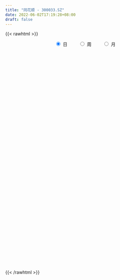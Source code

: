 ```yaml
---
title: "同花顺 - 300033.SZ"
date: 2022-06-02T17:19:28+08:00
draft: false
---
```

{{< rawhtml >}}
    <div style="text-align: center">
        <label style="padding: 1rem;"><input style="margin-right: .5rem" type="radio" name="period" value="D" checked onclick="period_change(this)">日</label>
        <label style="padding: 1rem;"><input style="margin-right: .5rem" type="radio" name="period" value="W" onclick="period_change(this)">周</label>
        <label style="padding: 1rem;"><input style="margin-right: .5rem" type="radio" name="period" value="M" onclick="period_change(this)">月</label>
    </div>
    <div id="chart" style="height: 700px;"></div> 
    <script type="text/javascript">
        const D_v = [62271.48,127406.66,105900.44,64890.43,62596.2,49515.83,55951.7,66957.24,63146.88,77806.39,55932.23,55346.11,48448.44,68964.37,84832.78,46521.9,40719.92,41309.64,49803.59,50568.17,69836.58,57941.77,48995.38,134977.73,71441.56,46890.36,44940.42,76335.3,48606.44,53973.69,58913.86,44952.32,56832.42,45206.27,87840.72,65309.42,56617.2,88456.65,50205.48,45258.45,40158.74,61543.92,79890.78,86385.21,68811.15,73990.79,66835.29,52777.89,48037.31,79266.45,61310.96,49646.77,42803.74,32398.56,69840.71,60012.04,44893.93,38977.9,40056.21,92423.1,124836.85,300376.14,188087.06,171396.28,142884.83,148910.51,77078.52,92652.88,91656.85,90152.52,119522.02,202598.03,140304.99,147114.78,154807.42,172134.68,180999.77,119654.45,130841.52,109455.32,109570.42,89987.61,71180.02,77848.17,51732.04,60807.18,46727.57,98403.72,68308.92,130140.72,74183.84,64677.58,48841.92,66814.96,57945.71,34275.05,46242.61,49422.38,57602.71,42696.96,54624.89,46998.2,65386.28,61235.97,102038.57,65142.42,60568.52,68873.46,48585.93,36814.97,39065.12,43754.99,49376.11,44033.04,42983.55,104759.74,47960.63,50778.28,50634.59,47622.03,65325.4,68072.31,114898.15,65819.18,83560.23,58851.17,58888.9,53317.79,74662.99,125947.12,68771.93,67098.57,153432.18,81575.87,90285.14,120008.88,98941.73,128504.27,71668.62,105619.41,53169.0,78865.34,156207.28,131716.91,66543.91,101858.41,95200.11,68539.79,73716.95,68274.92,54262.61,40217.71,57228.59,89159.62,105594.01,97911.65,53414.44,53787.79,59488.61,39992.89,52571.39,65052.8,65744.62,93288.96,74679.47,50416.42,33570.79,41398.19,48538.4,61172.68,47748.94,85201.05,54265.19,61820.51,39550.7,45316.77,120955.61,63174.03,52513.39,48527.31,35124.27,36031.37,72505.86,65777.34,75744.61,65276.32,47073.9,102120.82,58769.3,39561.5,63257.85,63084.01,98742.11,94060.57,85720.63,101714.62,61392.48,84793.63,153297.1,143073.45,63983.86,60638.4,45729.69,48651.24,41619.47,45873.78,41926.56,38681.8,100872.98,56082.42,60956.9,47893.04,46924.7,46922.63,53882.92,70203.3,43540.8,53850.31,42141.97,38007.82,30199.69,40607.49,44294.58,41471.23,62303.24,150649.03,84446.1,55463.52,121470.98,58805.28,45722.45,28909.12,45131.3,69780.63,41342.08,27017.56,30815.21,25378.6,43084.36,30083.1,62247.12,35971.1,36644.93,27439.43,42343.54,34277.97,29512.94,63041.62,40765.15,33020.34]
const D_histogram = [0.0,0.4141766382,0.6153808232,0.6685952608,0.6528189112,0.6135612412,0.4977041456,0.1766781999,-0.0739990624,-0.2813134439,-0.4416435828,-0.5931078447,-0.7195125008,-0.6643143964,-0.838733347,-1.0419940546,-1.1239430651,-1.0374829882,-0.8355097485,-0.5825821042,-0.2905029897,-0.148715983,0.0226032975,0.3591155776,0.408013446,0.3248392286,0.3558720635,0.1241979174,-0.0349978522,-0.2666994814,-0.4659983174,-0.5677458378,-0.6451183141,-0.6595669787,-0.4810676445,-0.4298474382,-0.4033109413,-0.5382218484,-0.6307324443,-0.6725112755,-0.7113165234,-0.5767620616,-0.2410088998,0.0136236436,-0.0410277839,-0.322950052,-0.6003419931,-0.59286511,-0.6771037291,-0.3680595472,-0.1188835965,0.0659369654,0.0557158367,0.0672449191,0.2754438461,0.5379338,0.6516256449,0.612916309,0.6350322124,0.8662495238,1.1193440763,2.3652493924,2.728743058,2.36774145,2.1488232502,2.1136070049,1.8587084899,1.5575679992,1.403053423,1.0103004612,0.9913080956,1.2499902151,1.3995459628,1.1869613564,1.399753131,1.9918145145,2.3718415186,2.4545194243,2.4244973567,2.3096741894,1.7895426603,1.0857841978,0.3115602169,0.0123164611,-0.4132638147,-0.6344017722,-0.9153865393,-1.3632085404,-1.3963459257,-2.1155305471,-2.4729743437,-2.4733744741,-2.5219350931,-2.6140861509,-2.5855621322,-2.4712599808,-2.3335474658,-2.1237118521,-1.8033546545,-1.5527670873,-1.3478487972,-1.1064731238,-0.7145319506,-0.5234673644,-0.8168519625,-0.9486384476,-0.8800848559,-0.5733161683,-0.5142812978,-0.4369451633,-0.4130994865,-0.3056645835,-0.1616218194,0.0077561015,0.0743504779,0.3996081115,0.4893144336,0.4740653813,0.3359535024,0.3008919767,0.1005526622,0.168101347,0.5138665075,0.7051999088,1.0440100007,1.1034798028,0.9190524768,0.657613335,0.5241223129,0.7248806451,0.8000463849,0.8073219337,0.9893565433,0.9876933504,1.2439758314,1.4925012466,1.2915183339,1.3384130246,1.3009529575,1.4451067256,1.5256779554,1.3098069873,1.2483146423,1.652828293,1.5714046368,1.5070945534,0.9684329483,0.3486639141,0.2043398507,0.0619815549,0.0590029635,0.0527854511,-0.0031197786,-0.1912533438,-0.8546563493,-1.6298910826,-2.0415780899,-2.3982770541,-2.5565849868,-2.6861859084,-2.7076582029,-2.3362486889,-1.9994914207,-1.487589522,-0.9512577218,-0.7918744134,-0.6500290581,-0.79890815,-0.5453851809,-0.7358168017,-0.7480416263,-1.1312383447,-1.264161577,-1.2788703258,-1.3000379818,-1.3307539122,-1.6461617061,-1.5804634523,-1.5456858439,-1.3326686383,-1.1175336841,-0.9334145463,-0.9823909642,-0.7348714945,-0.5361764286,-0.3715338326,-0.1849645701,0.0002456151,0.0408772791,0.0327009685,-0.0644254021,-0.3065157262,-0.2935872333,-0.3690771869,-0.4141391671,-0.3506695065,-0.4029444191,-0.5190016456,-0.1214903671,0.1708358853,0.3776915466,0.4375847365,0.5352447464,0.641940541,0.6572606022,0.5428075609,0.541316364,0.4390787018,0.6564925715,0.7237689133,0.8372698821,0.7938340537,0.6301647684,0.5948374276,0.3660325396,0.4674616217,0.423600701,0.5267721443,0.5808363164,0.4787094643,0.3812268891,0.2794093817,0.2127606194,0.1673347992,-0.1780482447,-1.1734743159,-1.5342190391,-1.7932003016,-1.2164101202,-0.8165147923,-0.6480659885,-0.4654725708,-0.1625473176,0.1568942233,0.4102341789,0.5964402562,0.6618007573,0.7300840487,0.8300554713,0.8406476072,1.010365508,1.0982274729,0.8883585319,0.7701650961,0.7942828806,0.7756122745,0.7708151824,0.9033964021,0.896732656,0.9102265576]
const D_fast = [0.0,0.5177207977,0.8727701886,1.0931334413,1.2405618195,1.3546944598,1.3632634006,1.0864070049,0.817229977,0.5395872345,0.2688462,-0.0308950231,-0.3371778044,-0.4480582992,-0.8321605865,-1.2959198078,-1.6588545845,-1.8317652547,-1.8386694521,-1.7313873339,-1.5119339667,-1.4073259558,-1.2303558509,-0.8040646764,-0.6531634465,-0.6551278567,-0.535127006,-0.7357516727,-0.9036969054,-1.2020734049,-1.5178718202,-1.7615558001,-2.0002078549,-2.1795482642,-2.1213158412,-2.1775574944,-2.2518487328,-2.5213151021,-2.771508809,-2.9814154591,-3.1980498379,-3.2076858914,-2.9321849546,-2.6741465003,-2.7390548737,-3.1017146549,-3.5291920942,-3.6699314887,-3.92344604,-3.706416745,-3.4869616934,-3.2856568901,-3.2819490597,-3.2536087474,-2.9765488589,-2.579575455,-2.3029771989,-2.1884574575,-2.0075835011,-1.5598038087,-1.0268732371,0.8103444271,1.8560238572,2.0869576117,2.4052452244,2.8984307303,3.1082093378,3.1964608469,3.3927096264,3.2525317799,3.4813664383,4.0525461115,4.5519883499,4.6361440826,5.19887414,6.288889152,7.2618765358,7.9581842976,8.5342865691,8.9968819492,8.9241360851,8.4918236721,7.7954897455,7.499325105,6.9704288755,6.5906904749,6.080859073,5.2922349367,4.91001107,3.6619438119,2.6862564294,2.0675126804,1.3884682881,0.6427956926,0.0249291782,-0.4785836656,-0.9242580171,-1.2453503663,-1.3758318324,-1.513436037,-1.6454799462,-1.6807225538,-1.4674143682,-1.4072166232,-1.9048142118,-2.2737603088,-2.4252279311,-2.2617882855,-2.3313237395,-2.3632238958,-2.4426530907,-2.4116343335,-2.3079970243,-2.136680078,-2.0514980821,-1.6263384206,-1.4143034902,-1.3110361972,-1.3651597004,-1.324998232,-1.5001993809,-1.3906253593,-0.9163935719,-0.5487601935,0.0510523986,0.3863921514,0.4317279446,0.3346921365,0.3322316927,0.7142101861,0.9893875222,1.1984935544,1.6278672998,1.8731274445,2.4404038833,3.0620546102,3.183951281,3.5654492279,3.8532274002,4.3586578497,4.8206485683,4.932229347,5.1828156626,6.0005363866,6.3119638896,6.6244274445,6.3278740764,5.7952710209,5.7020319201,5.575169013,5.5869411625,5.5939200129,5.5372348385,5.3012879374,4.4242208446,3.2415133406,2.3194318108,1.3631635831,0.5657094037,-0.235437995,-0.9338248401,-1.1464774985,-1.3095930855,-1.1695885672,-0.8710711974,-0.9096564923,-0.9303184016,-1.278924531,-1.1617478571,-1.5361336783,-1.7353689095,-2.4013752141,-2.8503388406,-3.1847651709,-3.5309423224,-3.8943467308,-4.6212949513,-4.9507125605,-5.3023564131,-5.4225063671,-5.4867548339,-5.5359893326,-5.8305634916,-5.7667618955,-5.7021109368,-5.6303517989,-5.4900236789,-5.30475209,-5.2539011062,-5.2539021747,-5.3671348958,-5.6858541515,-5.7463224669,-5.9140817172,-6.0626784892,-6.0868762053,-6.2398872227,-6.4856948605,-6.1185561738,-5.7835209501,-5.4822424021,-5.312953028,-5.0814818315,-4.8143009017,-4.63466569,-4.613416841,-4.4795789469,-4.4720469337,-4.0905099212,-3.842291351,-3.5194729117,-3.3644502267,-3.3705783198,-3.2571963037,-3.3944930569,-3.1761985694,-3.1141593148,-2.8792948355,-2.6800215843,-2.6624710703,-2.6646469232,-2.6966120852,-2.7100706926,-2.713662813,-3.1035579181,-4.3923525682,-5.1366520512,-5.8439333891,-5.5712457378,-5.3754791079,-5.3690468013,-5.3028215262,-5.0405331025,-4.6818680058,-4.3259695055,-3.9906533641,-3.7598426737,-3.5090383701,-3.2015530797,-2.980799042,-2.5584897642,-2.196070931,-2.1838502391,-2.1095024009,-1.8868138962,-1.7115814337,-1.5236747302,-1.16524441,-0.947724992,-0.706674451]
const D_slow = [0.0,0.1035441595,0.2573893653,0.4245381805,0.5877429083,0.7411332186,0.865559255,0.909728805,0.8912290394,0.8209006784,0.7104897827,0.5622128216,0.3823346964,0.2162560973,0.0065727605,-0.2539257531,-0.5349115194,-0.7942822665,-1.0031597036,-1.1488052297,-1.2214309771,-1.2586099728,-1.2529591484,-1.163180254,-1.0611768925,-0.9799670854,-0.8909990695,-0.8599495901,-0.8686990532,-0.9353739235,-1.0518735029,-1.1938099623,-1.3550895408,-1.5199812855,-1.6402481966,-1.7477100562,-1.8485377915,-1.9830932536,-2.1407763647,-2.3089041836,-2.4867333144,-2.6309238298,-2.6911760548,-2.6877701439,-2.6980270899,-2.7787646029,-2.9288501011,-3.0770663786,-3.2463423109,-3.3383571977,-3.3680780968,-3.3515938555,-3.3376648963,-3.3208536665,-3.251992705,-3.117509255,-2.9546028438,-2.8013737665,-2.6426157135,-2.4260533325,-2.1462173134,-1.5549049653,-0.8727192008,-0.2807838383,0.2564219742,0.7848237254,1.2495008479,1.6388928477,1.9896562035,2.2422313187,2.4900583426,2.8025558964,3.1524423871,3.4491827262,3.799121009,4.2970746376,4.8900350172,5.5036648733,6.1097892125,6.6872077598,7.1345934249,7.4060394743,7.4839295286,7.4870086438,7.3836926902,7.2250922471,6.9962456123,6.6554434772,6.3063569957,5.777474359,5.159230773,4.5408871545,3.9104033812,3.2568818435,2.6104913104,1.9926763152,1.4092894488,0.8783614858,0.4275228221,0.0393310503,-0.297631149,-0.57424943,-0.7528824176,-0.8837492587,-1.0879622493,-1.3251218612,-1.5451430752,-1.6884721173,-1.8170424417,-1.9262787325,-2.0295536042,-2.10596975,-2.1463752049,-2.1444361795,-2.12584856,-2.0259465322,-1.9036179238,-1.7851015784,-1.7011132028,-1.6258902087,-1.6007520431,-1.5587267064,-1.4302600795,-1.2539601023,-0.9929576021,-0.7170876514,-0.4873245322,-0.3229211984,-0.1918906202,-0.0106704589,0.1893411373,0.3911716207,0.6385107565,0.8854340941,1.196428052,1.5695533636,1.8924329471,2.2270362033,2.5522744426,2.9135511241,3.2949706129,3.6224223597,3.9345010203,4.3477080935,4.7405592527,5.1173328911,5.3594411282,5.4466071067,5.4976920694,5.5131874581,5.527938199,5.5411345618,5.5403546171,5.4925412812,5.2788771939,4.8714044232,4.3610099007,3.7614406372,3.1222943905,2.4507479134,1.7738333627,1.1897711905,0.6898983353,0.3180009548,0.0801865244,-0.117782079,-0.2802893435,-0.480016381,-0.6163626762,-0.8003168766,-0.9873272832,-1.2701368694,-1.5861772636,-1.9058948451,-2.2309043406,-2.5635928186,-2.9751332451,-3.3702491082,-3.7566705692,-4.0898377288,-4.3692211498,-4.6025747864,-4.8481725274,-5.031890401,-5.1659345082,-5.2588179663,-5.3050591089,-5.3049977051,-5.2947783853,-5.2866031432,-5.3027094937,-5.3793384253,-5.4527352336,-5.5450045303,-5.6485393221,-5.7362066987,-5.8369428035,-5.9666932149,-5.9970658067,-5.9543568354,-5.8599339487,-5.7505377646,-5.616726578,-5.4562414427,-5.2919262922,-5.1562244019,-5.0208953109,-4.9111256355,-4.7470024926,-4.5660602643,-4.3567427938,-4.1582842804,-4.0007430883,-3.8520337314,-3.7605255965,-3.643660191,-3.5377600158,-3.4060669797,-3.2608579006,-3.1411805346,-3.0458738123,-2.9760214669,-2.922831312,-2.8809976122,-2.9255096734,-3.2188782524,-3.6024330121,-4.0507330875,-4.3548356176,-4.5589643156,-4.7209808128,-4.8373489555,-4.8779857849,-4.8387622291,-4.7362036843,-4.5870936203,-4.421643431,-4.2391224188,-4.031608551,-3.8214466492,-3.5688552722,-3.294298404,-3.072208771,-2.879667497,-2.6810967768,-2.4871937082,-2.2944899126,-2.0686408121,-1.844457648,-1.6169010086]
const D_data = [['2021-05-24', 113.5, 114.07, 112.52, 115.46],['2021-05-25', 113.99, 120.56, 113.75, 123.5],['2021-05-26', 123.06, 120.0, 119.68, 124.33],['2021-05-27', 120.02, 119.4, 117.55, 121.2],['2021-05-28', 118.01, 119.24, 118.01, 121.8],['2021-05-31', 118.01, 119.4, 116.55, 119.6],['2021-06-01', 118.0, 118.58, 115.45, 118.76],['2021-06-02', 117.97, 115.22, 114.68, 119.3],['2021-06-03', 115.98, 114.72, 114.58, 118.2],['2021-06-04', 114.0, 114.0, 113.5, 118.02],['2021-06-07', 113.94, 113.41, 112.05, 115.94],['2021-06-08', 112.72, 112.35, 111.56, 114.7],['2021-06-09', 112.84, 111.45, 110.09, 112.85],['2021-06-10', 111.0, 113.02, 110.99, 114.09],['2021-06-11', 113.96, 109.23, 109.0, 115.33],['2021-06-15', 108.07, 107.07, 106.65, 109.2],['2021-06-16', 107.0, 106.89, 106.1, 108.99],['2021-06-17', 106.89, 108.05, 106.85, 108.89],['2021-06-18', 108.06, 109.4, 107.2, 111.54],['2021-06-21', 111.15, 110.55, 109.78, 112.8],['2021-06-22', 110.3, 112.0, 109.2, 115.3],['2021-06-23', 110.75, 110.94, 109.0, 112.55],['2021-06-24', 110.58, 111.93, 110.11, 112.76],['2021-06-25', 112.0, 115.36, 111.0, 117.89],['2021-06-28', 114.87, 112.95, 112.47, 114.89],['2021-06-29', 112.64, 111.35, 111.1, 113.68],['2021-06-30', 111.35, 112.78, 111.3, 113.6],['2021-07-01', 114.1, 109.01, 109.0, 115.2],['2021-07-02', 108.5, 108.77, 107.5, 110.61],['2021-07-05', 108.66, 106.55, 105.97, 109.7],['2021-07-06', 106.55, 105.35, 103.44, 107.19],['2021-07-07', 104.7, 105.18, 104.5, 105.91],['2021-07-08', 105.61, 104.33, 103.88, 106.82],['2021-07-09', 103.46, 104.14, 102.87, 104.46],['2021-07-12', 106.5, 106.32, 105.91, 108.68],['2021-07-13', 105.77, 104.74, 103.4, 106.4],['2021-07-14', 103.78, 104.05, 103.28, 106.02],['2021-07-15', 102.0, 101.08, 98.0, 102.0],['2021-07-16', 101.5, 100.23, 99.38, 102.29],['2021-07-19', 100.26, 99.66, 98.0, 100.32],['2021-07-20', 98.69, 98.58, 98.25, 100.0],['2021-07-21', 98.85, 100.13, 98.85, 101.51],['2021-07-22', 100.3, 103.22, 99.37, 104.21],['2021-07-23', 103.8, 103.33, 100.67, 108.2],['2021-07-26', 102.0, 99.6, 99.22, 104.0],['2021-07-27', 100.0, 95.3, 95.3, 100.48],['2021-07-28', 93.63, 93.06, 92.02, 95.85],['2021-07-29', 94.45, 94.99, 93.5, 96.16],['2021-07-30', 94.0, 92.67, 92.17, 94.59],['2021-08-02', 92.84, 97.32, 91.25, 99.2],['2021-08-03', 96.0, 97.41, 95.7, 99.9],['2021-08-04', 97.32, 97.28, 95.11, 97.68],['2021-08-05', 96.15, 94.88, 94.07, 97.5],['2021-08-06', 94.97, 94.73, 94.12, 96.33],['2021-08-09', 94.75, 97.46, 94.5, 99.07],['2021-08-10', 96.78, 99.29, 96.26, 99.72],['2021-08-11', 99.0, 98.49, 98.2, 100.39],['2021-08-12', 97.97, 96.88, 96.8, 99.25],['2021-08-13', 96.33, 97.71, 96.23, 99.11],['2021-08-16', 98.5, 101.26, 98.3, 105.28],['2021-08-17', 100.1, 103.32, 99.98, 107.28],['2021-08-18', 102.65, 120.97, 102.18, 122.49],['2021-08-19', 118.61, 116.15, 115.36, 121.28],['2021-08-20', 116.15, 109.04, 107.0, 118.22],['2021-08-23', 111.37, 111.06, 109.38, 114.66],['2021-08-24', 111.99, 114.46, 110.0, 117.27],['2021-08-25', 112.46, 112.66, 110.7, 114.18],['2021-08-26', 112.66, 112.15, 109.76, 115.91],['2021-08-27', 112.15, 114.2, 111.41, 116.27],['2021-08-30', 115.0, 111.0, 109.01, 115.2],['2021-08-31', 109.21, 115.71, 109.21, 118.25],['2021-09-01', 114.77, 121.12, 113.77, 126.85],['2021-09-02', 120.2, 122.35, 119.01, 124.0],['2021-09-03', 129.99, 119.15, 118.86, 130.0],['2021-09-06', 118.0, 126.04, 118.0, 129.38],['2021-09-07', 126.05, 134.92, 124.28, 135.13],['2021-09-08', 132.6, 137.31, 131.58, 145.52],['2021-09-09', 136.5, 137.52, 134.78, 140.69],['2021-09-10', 139.0, 139.04, 136.63, 146.5],['2021-09-13', 138.82, 140.4, 138.8, 146.46],['2021-09-14', 141.4, 136.23, 134.64, 142.0],['2021-09-15', 134.97, 132.8, 132.0, 137.36],['2021-09-16', 133.0, 129.53, 128.58, 134.0],['2021-09-17', 130.26, 133.77, 128.0, 134.69],['2021-09-22', 130.6, 131.12, 129.82, 134.99],['2021-09-23', 132.14, 132.55, 131.38, 135.8],['2021-09-24', 132.05, 130.83, 130.2, 133.97],['2021-09-27', 130.6, 126.82, 125.91, 134.52],['2021-09-28', 127.5, 130.53, 126.57, 132.6],['2021-09-29', 128.64, 119.34, 118.22, 129.98],['2021-09-30', 120.56, 119.89, 118.25, 121.49],['2021-10-08', 121.5, 122.1, 119.6, 123.2],['2021-10-11', 122.8, 119.96, 119.38, 123.49],['2021-10-12', 119.83, 117.48, 116.15, 120.56],['2021-10-13', 118.07, 117.15, 114.4, 118.5],['2021-10-14', 116.86, 116.91, 115.0, 117.8],['2021-10-15', 115.1, 116.2, 115.1, 117.74],['2021-10-18', 115.9, 116.42, 114.5, 117.55],['2021-10-19', 116.39, 117.76, 116.1, 120.2],['2021-10-20', 118.77, 117.12, 116.39, 118.95],['2021-10-21', 116.93, 116.6, 116.01, 119.7],['2021-10-22', 116.9, 117.22, 115.28, 118.8],['2021-10-25', 118.0, 120.0, 115.5, 121.0],['2021-10-26', 119.51, 118.45, 118.2, 120.45],['2021-10-27', 118.33, 111.42, 110.0, 118.33],['2021-10-28', 111.0, 111.41, 110.5, 114.81],['2021-10-29', 110.02, 112.81, 109.0, 114.08],['2021-11-01', 111.65, 116.0, 111.16, 117.4],['2021-11-02', 115.51, 113.2, 111.66, 116.32],['2021-11-03', 113.2, 113.15, 112.0, 114.71],['2021-11-04', 113.45, 112.13, 111.8, 114.66],['2021-11-05', 112.11, 112.95, 111.11, 114.36],['2021-11-08', 112.45, 113.6, 111.5, 114.93],['2021-11-09', 113.89, 114.4, 112.76, 115.21],['2021-11-10', 114.0, 113.48, 111.85, 114.59],['2021-11-11', 113.0, 117.68, 112.58, 118.25],['2021-11-12', 116.47, 115.93, 115.31, 117.5],['2021-11-15', 116.12, 114.94, 114.43, 116.89],['2021-11-16', 114.66, 113.06, 112.5, 115.44],['2021-11-17', 113.1, 113.9, 112.1, 114.28],['2021-11-18', 113.28, 111.12, 109.8, 113.84],['2021-11-19', 110.99, 114.0, 110.21, 114.7],['2021-11-22', 114.09, 118.67, 113.43, 119.76],['2021-11-23', 118.67, 118.49, 117.6, 119.95],['2021-11-24', 117.9, 122.32, 117.88, 123.69],['2021-11-25', 122.0, 120.64, 120.08, 123.24],['2021-11-26', 120.64, 117.97, 117.72, 121.17],['2021-11-29', 116.66, 116.37, 115.49, 117.8],['2021-11-30', 116.81, 117.34, 116.35, 120.86],['2021-12-01', 117.2, 122.2, 116.79, 122.98],['2021-12-02', 120.99, 122.0, 120.58, 123.2],['2021-12-03', 122.0, 122.06, 119.7, 123.61],['2021-12-06', 127.0, 125.56, 122.56, 130.49],['2021-12-07', 127.94, 124.65, 124.03, 128.58],['2021-12-08', 124.53, 129.62, 124.19, 130.66],['2021-12-09', 129.0, 132.19, 128.5, 135.78],['2021-12-10', 129.19, 128.05, 127.0, 130.89],['2021-12-13', 129.5, 132.09, 129.47, 138.0],['2021-12-14', 130.12, 132.46, 129.12, 132.96],['2021-12-15', 132.94, 136.52, 132.4, 138.58],['2021-12-16', 136.88, 137.97, 135.88, 138.5],['2021-12-17', 138.2, 135.52, 133.8, 138.53],['2021-12-20', 134.5, 138.27, 134.1, 142.1],['2021-12-21', 140.09, 146.8, 139.0, 147.5],['2021-12-22', 146.5, 143.53, 143.18, 146.5],['2021-12-23', 143.53, 145.29, 142.26, 151.66],['2021-12-24', 145.44, 139.45, 138.0, 146.59],['2021-12-27', 138.8, 136.59, 135.35, 141.31],['2021-12-28', 139.25, 141.48, 136.4, 142.22],['2021-12-29', 139.58, 141.62, 137.5, 143.2],['2021-12-30', 141.49, 143.81, 140.5, 145.28],['2021-12-31', 144.98, 144.58, 142.22, 145.31],['2022-01-04', 144.9, 144.6, 143.51, 148.0],['2022-01-05', 145.03, 142.99, 141.37, 150.29],['2022-01-06', 140.12, 135.07, 134.12, 142.95],['2022-01-07', 135.99, 129.49, 128.58, 137.68],['2022-01-10', 129.2, 130.01, 127.25, 132.0],['2022-01-11', 129.48, 127.41, 126.56, 129.88],['2022-01-12', 128.27, 127.0, 125.21, 128.27],['2022-01-13', 127.6, 124.87, 124.56, 127.68],['2022-01-14', 124.08, 123.95, 123.13, 125.9],['2022-01-17', 126.0, 128.01, 124.64, 128.74],['2022-01-18', 127.92, 127.89, 127.1, 131.66],['2022-01-19', 130.12, 131.06, 130.1, 137.3],['2022-01-20', 131.5, 133.26, 129.15, 136.5],['2022-01-21', 131.51, 129.72, 128.19, 133.3],['2022-01-24', 129.0, 129.71, 128.6, 131.72],['2022-01-25', 129.05, 125.41, 125.17, 129.99],['2022-01-26', 126.95, 130.12, 125.52, 130.89],['2022-01-27', 128.6, 124.11, 123.88, 130.2],['2022-01-28', 125.35, 125.07, 123.0, 128.13],['2022-02-07', 127.0, 118.43, 117.02, 127.99],['2022-02-08', 117.5, 119.0, 114.87, 119.64],['2022-02-09', 117.0, 118.81, 116.66, 120.32],['2022-02-10', 118.8, 117.3, 116.68, 118.81],['2022-02-11', 117.3, 115.64, 115.0, 118.68],['2022-02-14', 115.11, 109.54, 108.55, 115.44],['2022-02-15', 110.6, 111.89, 109.7, 112.49],['2022-02-16', 112.01, 110.01, 109.48, 112.96],['2022-02-17', 109.9, 111.2, 109.7, 112.23],['2022-02-18', 110.85, 110.8, 109.5, 111.8],['2022-02-21', 111.4, 110.03, 109.4, 111.47],['2022-02-22', 109.07, 106.03, 105.5, 109.07],['2022-02-23', 106.81, 108.89, 106.11, 109.36],['2022-02-24', 107.2, 108.25, 106.43, 110.15],['2022-02-25', 110.01, 107.7, 107.08, 110.22],['2022-02-28', 107.2, 107.95, 105.47, 107.95],['2022-03-01', 105.49, 108.11, 103.49, 108.12],['2022-03-02', 106.57, 106.17, 105.6, 108.12],['2022-03-03', 107.23, 104.92, 104.81, 107.3],['2022-03-04', 104.02, 102.75, 101.6, 104.78],['2022-03-07', 101.9, 99.1, 98.6, 102.39],['2022-03-08', 100.09, 100.66, 99.7, 103.3],['2022-03-09', 102.5, 98.33, 94.0, 102.6],['2022-03-10', 101.0, 97.27, 97.01, 101.98],['2022-03-11', 95.0, 97.56, 93.52, 98.9],['2022-03-14', 95.71, 95.01, 94.94, 97.27],['2022-03-15', 94.11, 92.54, 92.06, 97.16],['2022-03-16', 95.01, 98.63, 91.36, 99.59],['2022-03-17', 101.01, 98.35, 98.0, 102.0],['2022-03-18', 97.0, 98.01, 96.36, 99.36],['2022-03-21', 97.88, 96.39, 95.62, 98.43],['2022-03-22', 96.03, 96.87, 95.48, 97.9],['2022-03-23', 97.06, 97.22, 96.0, 98.03],['2022-03-24', 97.96, 96.16, 95.6, 98.13],['2022-03-25', 96.15, 94.0, 94.0, 96.83],['2022-03-28', 93.0, 94.81, 92.49, 95.68],['2022-03-29', 95.0, 92.95, 92.8, 95.1],['2022-03-30', 92.0, 97.02, 91.51, 97.3],['2022-03-31', 96.6, 95.8, 95.72, 97.27],['2022-04-01', 95.0, 96.86, 94.7, 97.6],['2022-04-06', 96.6, 95.13, 94.3, 96.6],['2022-04-07', 95.16, 93.05, 92.9, 96.2],['2022-04-08', 93.78, 94.05, 92.39, 95.45],['2022-04-11', 93.46, 90.75, 90.4, 93.54],['2022-04-12', 90.77, 94.35, 89.72, 95.0],['2022-04-13', 93.01, 92.53, 92.16, 94.02],['2022-04-14', 93.3, 94.42, 93.0, 95.53],['2022-04-15', 93.2, 94.2, 92.9, 95.0],['2022-04-18', 93.0, 92.08, 91.49, 93.0],['2022-04-19', 91.86, 91.5, 91.06, 92.92],['2022-04-20', 91.87, 90.74, 90.0, 92.16],['2022-04-21', 90.03, 90.5, 89.8, 92.0],['2022-04-22', 89.8, 90.2, 89.73, 91.95],['2022-04-25', 87.8, 84.96, 83.88, 88.58],['2022-04-26', 80.0, 72.19, 71.0, 81.0],['2022-04-27', 70.3, 74.89, 70.13, 74.94],['2022-04-28', 73.52, 72.6, 72.06, 74.43],['2022-04-29', 76.0, 82.13, 75.51, 83.25],['2022-05-05', 80.66, 81.11, 80.5, 82.46],['2022-05-06', 78.8, 78.5, 78.0, 80.5],['2022-05-09', 78.11, 78.5, 77.46, 79.99],['2022-05-10', 77.2, 80.38, 77.1, 81.5],['2022-05-11', 80.93, 81.58, 80.08, 84.38],['2022-05-12', 81.0, 81.85, 80.9, 83.5],['2022-05-13', 81.88, 81.94, 81.1, 82.88],['2022-05-16', 82.88, 80.97, 80.68, 83.25],['2022-05-17', 80.61, 81.31, 80.4, 81.88],['2022-05-18', 81.38, 82.2, 81.11, 83.28],['2022-05-19', 80.77, 81.49, 80.41, 81.71],['2022-05-20', 81.88, 84.19, 81.8, 85.54],['2022-05-23', 83.65, 84.22, 82.71, 84.46],['2022-05-24', 84.21, 80.5, 80.5, 84.49],['2022-05-25', 80.4, 81.0, 79.66, 81.16],['2022-05-26', 81.06, 82.76, 80.2, 84.0],['2022-05-27', 82.5, 82.5, 81.8, 84.8],['2022-05-30', 82.6, 82.89, 82.01, 83.52],['2022-05-31', 82.8, 85.32, 82.32, 85.53],['2022-06-01', 85.0, 84.36, 83.88, 86.29],['2022-06-02', 83.6, 85.11, 83.17, 85.2]]
const W_v = [403924.5,279216.46,405462.54,290707.08,422408.32,286430.31,488121.4,383821.79,289722.81,285802.18,173039.75,243588.86,200667.55,113488.26,138494.54,236675.94,186269.76,213165.39,193505.92,176159.71,170252.67,159587.04,124145.13,235597.19,325593.73,343249.74,1035037.1499999999,603060.51,614816.8400000001,158383.42,100955.01,367314.02,316589.5,349360.28,261690.97,329812.73,234414.4,201268.21,230730.51,198119.63,119015.95,199665.21,126791.45,125538.22,106125.22,103985.82,97760.67,174126.01,145382.6,125902.13,123329.8,94291.15,251235.29,122061.01,158499.46,127375.25,123586.77,122605.65,100532.61,121712.54,89379.17,68754.77,107478.42,194928.21,384779.18,475303.96,258695.17,391922.79,284143.84,186865.16,158756.32,100980.5,141538.18,129615.17,133700.39,178637.06,159118.01,127288.01,179481.96,501274.41,757009.92,1023039.0700000001,928729.46,866571.72,636619.8200000001,619985.58,625610.15,787200.8099999999,584012.13,601825.23,281700.14,788419.22,687588.5699999999,569174.21,591285.59,348434.24,572646.98,707270.8199999999,629037.54,496804.84,396095.65,399458.2899999999,308637.05,302324.87,521646.85,461581.28,709506.1799999999,472057.8,1011367.2799999999,740820.9,761358.3199999999,781240.41,110506.35,548905.71,568547.0199999999,457877.83,595609.99,646096.1299999999,286568.7,359661.29,273707.27,514134.63,647082.37,936344.11,659797.71,577912.5299999999,602939.03,442358.4300000001,394694.43,590134.67,743972.78,969585.58,1102043.51,918856.71,702788.73,669392.0700000001,538061.77,371458.64,702651.24,532081.6,345872.17,356147.12,315075.02,334693.87,356010.88,319652.54,464822.0,573655.0,534070.76,347297.27,733841.67,890740.76,680723.2799999999,585096.6699999999,543233.59,533487.3300000001,317003.6800000001,385910.3,699988.26,667995.09,412006.37,422666.0499999999,377298.04,215652.81,74740.12,343267.83,218344.89,409339.05,328952.83,357771.35,204226.25,268191.71,467766.4,229236.89,195866.5,440760.41,320407.04,468165.53,526027.62,380148.51,362279.12,845803.84,354641.92,175272.3,366897.48,534114.2799999999,439254.14,338477.1,287328.26,236165.02,173389.21,171054.91,245256.37,429956.04,114731.0,308039.99,325915.88,423065.21,313378.04,313523.93,178355.05,362319.63,288214.08,259878.56,348429.47,313237.1,310452.43,265426.48,253780.79,877119.4300000001,553183.59,699692.3400000001,758437.84,458041.54,159266.79,371037.2,64677.58,254120.25,251345.14,354371.76,237094.47,289113.07,282432.61,382017.63,389798.4,544243.8,437826.64,551526.62,305011.98,349893.87,259255.1200000001,349182.27,232429.0,286154.22,320294.61,315335.5,310783.37,443321.94,506540.52,242512.58,298520.66,141740.37,263619.3,194580.81,474332.87,104527.73,212180.69,191608.39,176676.97,166340.05]
const W_histogram = [0.0,0.0408433048,0.2269439761,0.2978959667,0.6285956976,0.8033887369,1.2032348387,1.5315365463,1.3864999422,1.2338537797,1.1716107611,1.2055520006,0.808323942,0.4891274832,-0.0086875942,-0.2687857162,-0.6630303789,-1.0834394656,-1.2532328672,-1.3716124922,-1.4216317013,-1.347636807,-1.2847880491,-1.1029328431,-0.8764804032,-0.642797619,0.0498628023,0.1488315945,-0.4425479024,-0.7511274065,-0.8090437675,-0.6468952068,-0.3059766591,-0.1796983474,-0.3683847483,-0.1400389533,-0.0582642363,-0.0635769282,-0.1721905173,-0.1614136646,-0.180025034,-0.1512145789,-0.1263936947,-0.1580551321,-0.2371384959,-0.3610423132,-0.5031678844,-0.9633764787,-1.0331227531,-1.0978219049,-1.0462501483,-0.9763659139,-0.7247723693,-0.6133311184,-0.4237854763,-0.3512473709,-0.1667872181,-0.070161215,0.0169226159,-0.0756948595,-0.0512797704,-0.0382750794,-0.2940309404,-0.2025565703,0.1022214115,0.5149113664,0.7171603236,1.197745097,1.3041102796,1.3939264093,1.3659290075,1.2713772811,0.9686907927,0.697904108,0.7124339718,0.699192736,0.7378450688,0.7351159376,0.7495896588,1.2414384208,2.5546300348,4.0265253458,4.7795680055,5.0737980651,5.7560975162,6.0743402101,7.1173019231,6.8205310067,5.8735919469,4.0793133245,2.4168881843,0.8313145487,-0.7697324935,-1.6578937748,-2.1401537739,-2.3646474225,-2.6427165747,-1.5119081348,-1.1448497761,-1.1301760666,-1.4277373377,-1.5926330204,-1.7061366336,-2.078809389,-2.8768296802,-3.1725577229,-2.6935742646,-2.2942657523,0.2232411871,1.5587052014,1.6062007099,0.9334456509,0.2176387733,0.2125935353,-0.470371024,-0.8010831786,-1.1120189822,-1.5397820473,-1.9165574529,-1.9717738884,-2.2092570619,-1.9123401964,-0.9145156089,-0.119826808,-0.0745861141,0.3353630031,0.5725728012,0.5805593266,0.4099460812,-0.0381846079,0.5484149445,2.6360757204,2.2593252435,2.2166439204,1.3064846344,0.2789709078,-0.5289157564,-1.1760098253,-1.1777315019,-1.0663711547,-1.461899378,-1.1172231759,-0.8219010763,-0.8078846984,-1.2332838544,-1.7194506625,-1.6093093614,-1.050300164,-0.3306715705,0.2841810638,2.5375996686,4.684532608,4.2859896541,3.1774173614,2.4232648458,1.594691092,0.9973120156,0.4539065986,1.5359534307,1.9326357909,1.0410866757,1.2256877307,0.8865959877,0.6938677652,0.6843619917,0.3438258918,-0.3332682375,-2.1027544462,-2.8881879702,-3.2949829819,-3.3711640695,-3.3452319761,-3.0339667349,-3.1001795977,-3.0452834079,-3.9889338609,-4.1801454135,-3.790208912,-3.4543410504,-2.9438395609,-3.1403772668,-1.4645389824,0.6660084889,1.6977443957,0.9336493043,-0.1388970389,-1.1427405474,-1.8140839517,-1.7737407214,-1.7442472439,-1.6706233613,-1.7059609933,-1.2377902265,-1.8784635114,-2.4085457198,-1.8851510449,-1.6339997514,-0.8711434091,-0.6315820276,-0.7011361879,-0.6439345469,-0.1393114991,-0.1813007174,-0.4381989282,-0.7693834413,-0.6806525263,-1.2099578865,-1.2843709266,-1.0081258268,0.0085989928,1.0423691754,2.0168536406,3.8519339608,4.5157893894,4.549146107,3.6646600983,3.0821040461,2.1947444,1.5994725923,0.8683054789,0.3786821353,0.2464996839,0.0313769296,0.1519985926,0.4840468492,1.0513570009,1.8284393022,2.4661848717,3.054125463,2.2826743094,1.303879503,0.9652417258,0.3784138863,-0.6391231058,-1.5788995123,-2.3060310916,-2.9745703406,-3.5798757119,-3.745725321,-3.9035279765,-3.6006904011,-3.3786471512,-3.0222831882,-2.8583657023,-3.0768858636,-3.2332920726,-2.8840071777,-2.3054447715,-1.8596918807,-1.2418939561]
const W_fast = [0.0,0.0510541311,0.2938907963,0.4393167786,0.9271654339,1.3028056574,2.0034604689,2.7146463131,2.9162346945,3.0720519769,3.3027116486,3.6380408882,3.4428938151,3.2459792272,2.7459922512,2.4186977001,1.8586954428,1.1674264896,0.6843248712,0.2230421232,-0.1823850113,-0.4452993188,-0.7036475731,-0.7975255779,-0.7901932388,-0.7172098593,-0.0120837374,0.1240929534,-0.5779235191,-1.0742848748,-1.3344621777,-1.3340374187,-1.0696130358,-0.9882593109,-1.2690418989,-1.0757058423,-1.0084971843,-1.0297041083,-1.1813653267,-1.2109418901,-1.274559518,-1.2835527077,-1.2903302471,-1.3615054675,-1.4998734554,-1.7140378509,-1.9819553933,-2.6830081072,-3.0110350699,-3.3501896979,-3.5601804783,-3.7343877225,-3.6639872702,-3.7058787989,-3.6222795259,-3.6375532632,-3.4947899149,-3.4157042156,-3.3243897308,-3.4359309209,-3.4243357745,-3.4208998533,-3.7501634494,-3.7093282219,-3.3789948873,-2.8375770908,-2.4560380526,-1.676017005,-1.2436242525,-0.8053265205,-0.4918416704,-0.2685490765,-0.3290628667,-0.4253735244,-0.2327351676,-0.0711782195,0.1519353805,0.3329852338,0.5348563697,1.3370647369,3.2889138595,5.767440507,7.7153751681,9.278054744,11.3993785742,13.2362063206,16.0584935143,17.4668553496,17.9883142765,17.2138639852,16.1556608911,14.7779158927,12.9844357271,11.6818010022,10.6645025595,9.8488470553,8.9100987594,9.6629301656,9.7437760803,9.4759057732,8.8214101677,8.2583562298,7.7183184582,6.8259433556,5.3087156443,4.2198481709,4.025438063,3.8511801373,6.4244973734,8.1496376881,8.598683374,8.1592897277,7.4978925436,7.5459956894,6.7454383741,6.2144554248,5.6255148757,4.8128062987,3.9568915298,3.4087316223,2.6189341834,2.4377659998,3.206961685,3.9716937838,3.9982879492,4.4920778173,4.8724308157,5.0255571727,4.9574304475,4.4997536065,5.2234568951,7.970136601,8.158217435,8.669697092,8.0861589646,7.128387965,6.1882723617,5.2471758364,4.9510212843,4.7957888428,4.0347857751,4.1001561833,4.1900030138,4.002048217,3.2683280974,2.3522986237,2.0601125845,2.3565467408,2.9935074418,3.679405342,6.567223864,9.8852899554,10.5582444149,10.2440264626,10.0956901585,9.6657891776,9.3177381052,8.8878093378,10.3538445276,11.2336858355,10.6024083892,11.093431377,10.9759886309,10.9567273497,11.1183120741,10.8637324471,10.1033212585,7.8081464382,6.3006659216,5.0701251645,4.1511530595,3.3407771589,2.8935507164,2.0522929541,1.3458682919,-0.5950156262,-1.8312635322,-2.3888792587,-2.9165966597,-3.1420550604,-4.123687083,-2.8139835443,-0.5169339507,0.9392380551,0.4085552897,-0.6987153132,-1.9882439586,-3.1131083508,-3.5162003008,-3.9227686343,-4.266800592,-4.7286284724,-4.5699052622,-5.680194425,-6.8124130634,-6.7603061497,-6.9176547939,-6.3725843039,-6.2909184293,-6.5357566367,-6.6395386323,-6.1697434593,-6.257057857,-6.6235057998,-7.1470361733,-7.2284683898,-8.0602632217,-8.4557689934,-8.4315553503,-7.4126807825,-6.118318306,-4.6396204307,-1.8415566202,-0.0487538443,1.1218894,1.1535684159,1.3415383752,1.002864829,0.8074611695,0.2933704257,-0.101582384,-0.1721399144,-0.3794184363,-0.2207971251,0.2322628437,1.0624122456,2.2966043725,3.55089616,4.902368117,4.7015855407,4.0487606101,3.9514332643,3.4592088964,2.2818911278,0.9473898433,-0.3562495089,-1.7684313431,-3.2687056424,-4.3709865818,-5.5046712313,-6.1020062562,-6.7246247941,-7.1238316281,-7.6745055678,-8.662247195,-9.6269764221,-9.9986933217,-9.9964921083,-10.0156621878,-9.7083377522]
const W_slow = [0.0,0.0102108262,0.0669468202,0.1414208119,0.2985697363,0.4994169205,0.8002256302,1.1831097668,1.5297347523,1.8381981973,2.1311008875,2.4324888877,2.6345698732,2.756851744,2.7546798454,2.6874834164,2.5217258216,2.2508659552,1.9375577384,1.5946546154,1.2392466901,0.9023374883,0.581140476,0.3054072652,0.0862871644,-0.0744122403,-0.0619465397,-0.0247386411,-0.1353756167,-0.3231574683,-0.5254184102,-0.6871422119,-0.7636363767,-0.8085609635,-0.9006571506,-0.9356668889,-0.950232948,-0.9661271801,-1.0091748094,-1.0495282255,-1.094534484,-1.1323381288,-1.1639365524,-1.2034503355,-1.2627349594,-1.3529955377,-1.4787875089,-1.7196316285,-1.9779123168,-2.252367793,-2.5139303301,-2.7580218086,-2.9392149009,-3.0925476805,-3.1984940496,-3.2863058923,-3.3280026968,-3.3455430006,-3.3413123466,-3.3602360615,-3.3730560041,-3.3826247739,-3.456132509,-3.5067716516,-3.4812162987,-3.3524884571,-3.1731983762,-2.873762102,-2.5477345321,-2.1992529298,-1.8577706779,-1.5399263576,-1.2977536594,-1.1232776324,-0.9451691395,-0.7703709555,-0.5859096883,-0.4021307039,-0.2147332892,0.095626316,0.7342838247,1.7409151612,2.9358071626,4.2042566789,5.6432810579,7.1618661105,8.9411915912,10.6463243429,12.1147223296,13.1345506607,13.7387727068,13.946601344,13.7541682206,13.3396947769,12.8046563334,12.2134944778,11.5528153341,11.1748383004,10.8886258564,10.6060818398,10.2491475053,9.8509892502,9.4244550918,8.9047527446,8.1855453245,7.3924058938,6.7190123276,6.1454458896,6.2012561863,6.5909324867,6.9924826642,7.2258440769,7.2802537702,7.333402154,7.215809398,7.0155386034,6.7375338579,6.352588346,5.8734489828,5.3805055107,4.8281912452,4.3501061961,4.1214772939,4.0915205919,4.0728740634,4.1567148141,4.2998580144,4.4449978461,4.5474843664,4.5379382144,4.6750419505,5.3340608806,5.8988921915,6.4530531716,6.7796743302,6.8494170572,6.7171881181,6.4231856617,6.1287527862,5.8621599976,5.4966851531,5.2173793591,5.01190409,4.8099329154,4.5016119518,4.0717492862,3.6694219459,3.4068469049,3.3241790122,3.3952242782,4.0296241953,5.2007573473,6.2722547609,7.0666091012,7.6724253127,8.0710980857,8.3204260896,8.4339027392,8.8178910969,9.3010500446,9.5613217135,9.8677436462,10.0893926432,10.2628595845,10.4339500824,10.5199065553,10.436589496,9.9109008844,9.1888538919,8.3651081464,7.522317129,6.686009135,5.9275174513,5.1524725518,4.3911516999,3.3939182346,2.3488818813,1.4013296533,0.5377443907,-0.1982154995,-0.9833098162,-1.3494445618,-1.1829424396,-0.7585063407,-0.5250940146,-0.5598182743,-0.8455034112,-1.2990243991,-1.7424595795,-2.1785213904,-2.5961772307,-3.0226674791,-3.3321150357,-3.8017309136,-4.4038673435,-4.8751551047,-5.2836550426,-5.5014408949,-5.6593364018,-5.8346204487,-5.9956040855,-6.0304319602,-6.0757571396,-6.1853068716,-6.377652732,-6.5478158635,-6.8503053352,-7.1713980668,-7.4234295235,-7.4212797753,-7.1606874815,-6.6564740713,-5.6934905811,-4.5645432337,-3.427256707,-2.5110916824,-1.7405656709,-1.1918795709,-0.7920114228,-0.5749350531,-0.4802645193,-0.4186395983,-0.4107953659,-0.3727957178,-0.2517840055,0.0110552448,0.4681650703,1.0847112882,1.848242654,2.4189112313,2.7448811071,2.9861915385,3.0807950101,2.9210142336,2.5262893556,1.9497815827,1.2061389975,0.3111700696,-0.6252612607,-1.6011432548,-2.5013158551,-3.3459776429,-4.1015484399,-4.8161398655,-5.5853613314,-6.3936843496,-7.114686144,-7.6910473369,-8.1559703071,-8.4664437961]
const W_data = [['2017-07-21', 53.37, 49.31, 47.5, 53.37],['2017-07-28', 49.0, 49.95, 47.58, 51.93],['2017-08-04', 49.88, 52.5, 49.3, 55.16],['2017-08-11', 51.9, 51.98, 51.51, 54.45],['2017-08-18', 51.98, 56.73, 51.89, 59.76],['2017-08-25', 56.98, 56.78, 54.35, 58.69],['2017-09-01', 57.08, 62.06, 57.0, 63.22],['2017-09-08', 61.64, 64.38, 61.64, 68.35],['2017-09-15', 64.49, 60.31, 59.88, 64.58],['2017-09-22', 60.6, 60.7, 59.04, 63.8],['2017-09-29', 60.13, 62.5, 59.8, 62.76],['2017-10-13', 64.9, 64.91, 62.48, 65.9],['2017-10-20', 63.93, 59.69, 58.41, 64.33],['2017-10-27', 59.7, 59.63, 59.1, 60.74],['2017-11-03', 59.2, 55.76, 55.13, 59.2],['2017-11-10', 55.7, 56.96, 54.75, 58.66],['2017-11-17', 56.94, 53.5, 51.8, 57.4],['2017-11-24', 53.28, 50.6, 49.99, 54.2],['2017-12-01', 50.3, 51.5, 49.66, 51.72],['2017-12-08', 51.06, 50.56, 49.03, 51.36],['2017-12-15', 50.78, 50.04, 49.86, 52.2],['2017-12-22', 50.0, 50.7, 49.38, 51.49],['2017-12-29', 50.5, 49.98, 49.48, 50.83],['2018-01-05', 49.98, 51.24, 49.03, 51.82],['2018-01-12', 50.9, 52.14, 50.3, 54.09],['2018-01-19', 51.75, 52.87, 49.5, 53.86],['2018-01-26', 52.54, 60.89, 52.54, 64.0],['2018-02-02', 60.9, 55.67, 53.64, 62.22],['2018-02-09', 54.0, 45.55, 44.71, 55.6],['2018-02-14', 45.56, 46.14, 44.95, 47.3],['2018-02-23', 46.95, 47.6, 46.26, 48.4],['2018-03-02', 48.21, 49.97, 47.1, 51.5],['2018-03-09', 50.2, 53.09, 49.82, 53.16],['2018-03-16', 53.56, 51.36, 50.66, 54.59],['2018-03-23', 51.21, 46.9, 46.1, 52.79],['2018-03-30', 46.0, 51.9, 45.8, 52.2],['2018-04-04', 52.18, 50.69, 50.33, 53.49],['2018-04-13', 50.2, 49.62, 49.34, 51.33],['2018-04-20', 49.1, 47.78, 47.1, 50.73],['2018-04-27', 47.79, 48.73, 47.11, 50.4],['2018-05-04', 48.98, 48.05, 47.2, 49.64],['2018-05-11', 47.85, 48.38, 47.85, 50.2],['2018-05-18', 48.55, 48.2, 47.51, 48.74],['2018-05-25', 48.6, 47.19, 47.05, 49.0],['2018-06-01', 47.45, 45.96, 45.23, 47.45],['2018-06-08', 46.04, 44.42, 44.18, 46.28],['2018-06-15', 44.41, 42.92, 42.88, 44.79],['2018-06-22', 42.8, 36.48, 35.41, 42.81],['2018-06-29', 36.9, 38.87, 35.59, 39.05],['2018-07-06', 38.88, 37.41, 36.66, 38.95],['2018-07-13', 37.45, 37.63, 35.84, 38.14],['2018-07-20', 37.45, 37.0, 36.07, 37.78],['2018-07-27', 36.75, 39.06, 36.3, 41.47],['2018-08-03', 39.09, 37.32, 36.51, 39.87],['2018-08-10', 37.31, 38.25, 36.72, 39.6],['2018-08-17', 37.8, 36.72, 36.55, 38.9],['2018-08-24', 36.63, 38.14, 36.58, 38.43],['2018-08-31', 38.1, 37.23, 37.02, 39.1],['2018-09-07', 37.02, 37.11, 36.7, 38.21],['2018-09-14', 36.96, 34.34, 33.5, 37.28],['2018-09-21', 34.29, 35.09, 33.62, 35.68],['2018-09-28', 34.7, 34.53, 34.3, 35.3],['2018-10-12', 33.99, 29.88, 28.48, 34.3],['2018-10-19', 29.9, 33.09, 28.53, 33.75],['2018-10-26', 33.75, 36.3, 33.09, 37.99],['2018-11-02', 36.35, 39.36, 36.35, 42.18],['2018-11-09', 39.35, 38.42, 38.21, 40.99],['2018-11-16', 38.41, 44.1, 38.13, 46.84],['2018-11-23', 44.38, 41.62, 41.18, 45.7],['2018-11-30', 41.58, 42.69, 41.05, 44.88],['2018-12-07', 44.55, 42.2, 40.65, 45.6],['2018-12-14', 42.0, 41.85, 41.71, 43.5],['2018-12-21', 41.5, 38.86, 38.02, 42.17],['2018-12-28', 38.86, 38.2, 37.5, 39.5],['2019-01-04', 38.2, 41.5, 36.6, 42.05],['2019-01-11', 41.75, 41.6, 40.57, 43.5],['2019-01-18', 41.85, 42.8, 41.4, 45.0],['2019-01-25', 42.89, 42.9, 41.4, 43.55],['2019-02-01', 43.49, 43.7, 40.94, 44.34],['2019-02-15', 45.12, 51.85, 44.8, 53.38],['2019-02-22', 52.3, 68.63, 52.25, 68.63],['2019-03-01', 75.0, 81.0, 70.06, 83.04],['2019-03-08', 82.0, 81.9, 78.98, 92.19],['2019-03-15', 80.88, 83.46, 77.56, 96.36],['2019-03-22', 82.98, 96.03, 81.3, 100.07],['2019-03-29', 92.88, 99.85, 89.3, 99.85],['2019-04-04', 104.57, 119.08, 104.0, 126.19],['2019-04-12', 121.8, 111.31, 107.0, 134.56],['2019-04-19', 114.8, 106.51, 101.31, 114.99],['2019-04-26', 107.92, 94.25, 92.3, 108.0],['2019-04-30', 94.99, 91.05, 87.91, 99.15],['2019-05-10', 81.95, 86.48, 74.1, 86.48],['2019-05-17', 86.48, 79.64, 78.71, 87.94],['2019-05-24', 79.5, 82.78, 77.94, 86.92],['2019-05-31', 82.88, 84.49, 82.32, 91.0],['2019-06-06', 85.71, 85.78, 83.8, 88.5],['2019-06-14', 85.5, 83.43, 77.77, 88.89],['2019-06-21', 84.01, 103.36, 81.94, 103.36],['2019-06-28', 106.2, 98.36, 95.07, 107.9],['2019-07-05', 103.5, 95.6, 93.81, 105.46],['2019-07-12', 94.5, 91.38, 89.11, 95.49],['2019-07-19', 89.58, 92.01, 87.07, 97.5],['2019-07-26', 92.01, 91.95, 89.5, 95.0],['2019-08-02', 91.96, 87.17, 86.0, 94.35],['2019-08-09', 86.98, 77.89, 76.1, 86.98],['2019-08-16', 78.11, 79.9, 74.5, 81.36],['2019-08-23', 82.17, 88.76, 80.95, 93.49],['2019-08-30', 85.11, 89.06, 85.11, 93.8],['2019-09-06', 89.18, 123.58, 89.18, 124.99],['2019-09-12', 124.5, 120.85, 116.75, 129.76],['2019-09-20', 120.79, 110.7, 108.28, 120.95],['2019-09-27', 109.01, 102.01, 99.8, 116.0],['2019-09-30', 101.3, 99.2, 98.9, 103.0],['2019-10-11', 101.0, 107.37, 97.02, 110.8],['2019-10-18', 110.1, 97.94, 96.99, 111.5],['2019-10-25', 97.03, 100.11, 93.44, 100.78],['2019-11-01', 106.0, 98.83, 96.5, 107.99],['2019-11-08', 98.84, 95.23, 92.88, 105.75],['2019-11-15', 94.0, 93.17, 92.34, 95.64],['2019-11-22', 92.55, 95.27, 92.3, 97.84],['2019-11-29', 94.8, 91.24, 90.29, 95.26],['2019-12-06', 92.35, 97.1, 88.21, 97.65],['2019-12-13', 98.5, 108.87, 96.53, 108.87],['2019-12-20', 109.0, 111.36, 106.0, 123.8],['2019-12-27', 108.92, 104.75, 103.69, 111.99],['2020-01-03', 102.5, 111.25, 101.3, 115.8],['2020-01-10', 110.0, 111.81, 108.1, 119.04],['2020-01-17', 111.6, 110.69, 108.34, 114.5],['2020-01-23', 110.73, 109.05, 106.04, 113.88],['2020-02-07', 98.15, 104.69, 91.0, 106.5],['2020-02-14', 103.48, 118.9, 103.01, 121.0],['2020-02-21', 121.44, 146.97, 118.98, 146.97],['2020-02-28', 144.0, 123.49, 121.69, 149.8],['2020-03-06', 128.0, 129.22, 125.08, 140.57],['2020-03-13', 122.76, 118.12, 112.0, 127.46],['2020-03-20', 118.17, 113.0, 105.01, 118.2],['2020-03-27', 108.0, 111.64, 107.18, 118.13],['2020-04-03', 109.0, 109.96, 107.0, 113.05],['2020-04-10', 113.95, 116.24, 111.65, 123.84],['2020-04-17', 113.04, 117.91, 111.55, 121.2],['2020-04-24', 117.0, 110.58, 110.02, 120.3],['2020-04-30', 111.0, 119.45, 110.0, 120.2],['2020-05-08', 117.0, 120.52, 116.32, 124.15],['2020-05-15', 120.86, 117.88, 116.77, 121.81],['2020-05-22', 117.01, 111.1, 111.0, 120.5],['2020-05-29', 111.0, 107.29, 105.0, 114.18],['2020-06-05', 111.33, 112.96, 110.01, 117.66],['2020-06-12', 113.11, 119.84, 112.59, 125.48],['2020-06-19', 120.0, 125.25, 117.6, 127.86],['2020-06-24', 125.34, 128.02, 125.34, 134.46],['2020-07-03', 128.23, 158.01, 125.45, 159.72],['2020-07-10', 160.05, 172.18, 160.01, 187.99],['2020-07-17', 169.0, 149.44, 146.66, 181.75],['2020-07-24', 153.2, 140.4, 139.42, 157.51],['2020-07-31', 141.09, 143.09, 135.55, 148.68],['2020-08-07', 146.5, 140.6, 137.0, 150.73],['2020-08-14', 138.21, 141.84, 134.01, 144.43],['2020-08-21', 146.2, 141.2, 137.5, 152.0],['2020-08-28', 142.4, 165.07, 137.65, 170.19],['2020-09-04', 168.0, 163.18, 161.01, 179.78],['2020-09-11', 164.01, 148.23, 144.0, 165.0],['2020-09-18', 148.8, 162.1, 145.33, 162.8],['2020-09-25', 162.2, 157.39, 153.0, 164.93],['2020-09-30', 156.13, 159.87, 156.13, 166.87],['2020-10-09', 163.22, 163.65, 160.66, 163.8],['2020-10-16', 164.33, 160.46, 158.5, 172.53],['2020-10-23', 163.22, 154.98, 154.0, 163.98],['2020-10-30', 150.85, 135.12, 135.0, 151.0],['2020-11-06', 136.61, 139.88, 135.01, 143.29],['2020-11-13', 141.78, 140.16, 136.8, 153.12],['2020-11-20', 140.9, 141.45, 136.88, 143.5],['2020-11-27', 141.32, 140.91, 138.0, 146.55],['2020-12-04', 141.54, 143.74, 141.53, 150.67],['2020-12-11', 143.5, 138.0, 135.66, 144.49],['2020-12-18', 137.95, 137.7, 135.75, 139.66],['2020-12-25', 137.71, 120.5, 118.0, 140.1],['2020-12-31', 120.36, 123.98, 114.07, 128.53],['2021-01-08', 124.7, 128.87, 121.6, 131.87],['2021-01-15', 128.48, 127.39, 124.0, 142.99],['2021-01-22', 126.05, 129.33, 125.53, 133.0],['2021-01-29', 129.0, 118.79, 116.18, 131.86],['2021-02-05', 130.67, 144.26, 130.0, 151.37],['2021-02-10', 145.13, 159.79, 145.13, 162.5],['2021-02-19', 164.0, 155.41, 151.77, 164.96],['2021-02-26', 154.89, 134.59, 134.22, 158.0],['2021-03-05', 135.75, 125.98, 123.58, 139.0],['2021-03-12', 127.0, 120.59, 118.2, 127.1],['2021-03-19', 119.81, 118.87, 116.01, 125.8],['2021-03-26', 119.6, 124.42, 118.75, 125.55],['2021-04-02', 124.99, 122.78, 119.09, 125.2],['2021-04-09', 123.01, 121.9, 120.24, 124.8],['2021-04-16', 121.3, 118.88, 116.4, 121.31],['2021-04-23', 118.95, 124.73, 117.3, 126.0],['2021-04-30', 125.0, 108.6, 107.99, 127.3],['2021-05-07', 107.02, 104.5, 104.4, 108.59],['2021-05-14', 104.25, 115.3, 101.41, 115.98],['2021-05-21', 113.2, 111.85, 109.37, 115.0],['2021-05-28', 113.5, 119.24, 112.52, 124.33],['2021-06-04', 118.01, 114.0, 113.5, 119.6],['2021-06-11', 113.94, 109.23, 109.0, 115.94],['2021-06-18', 108.07, 109.4, 106.1, 111.54],['2021-06-25', 111.15, 115.36, 109.0, 117.89],['2021-07-02', 114.87, 108.77, 107.5, 115.2],['2021-07-09', 108.66, 104.14, 102.87, 109.7],['2021-07-16', 106.5, 100.23, 98.0, 108.68],['2021-07-23', 100.26, 103.33, 98.0, 108.2],['2021-07-30', 102.0, 92.67, 92.02, 104.0],['2021-08-06', 92.84, 94.73, 91.25, 99.9],['2021-08-13', 94.75, 97.71, 94.5, 100.39],['2021-08-20', 98.5, 109.04, 98.3, 122.49],['2021-08-27', 111.37, 114.2, 109.38, 117.27],['2021-09-03', 115.0, 119.15, 109.01, 130.0],['2021-09-10', 118.0, 139.04, 118.0, 146.5],['2021-09-17', 138.82, 133.77, 128.0, 146.46],['2021-09-24', 130.6, 130.83, 129.82, 135.8],['2021-09-30', 130.6, 119.89, 118.22, 134.52],['2021-10-08', 121.5, 122.1, 119.6, 123.2],['2021-10-15', 122.8, 116.2, 114.4, 123.49],['2021-10-22', 115.9, 117.22, 114.5, 120.2],['2021-10-29', 118.0, 112.81, 109.0, 121.0],['2021-11-05', 111.65, 112.95, 111.11, 117.4],['2021-11-12', 112.45, 115.93, 111.5, 118.25],['2021-11-19', 116.12, 114.0, 109.8, 116.89],['2021-11-26', 114.09, 117.97, 113.43, 123.69],['2021-12-03', 116.66, 122.06, 115.49, 123.61],['2021-12-10', 127.0, 128.05, 122.56, 135.78],['2021-12-17', 129.5, 135.52, 129.12, 138.58],['2021-12-24', 134.5, 139.45, 134.1, 151.66],['2021-12-31', 138.8, 144.58, 135.35, 145.31],['2022-01-07', 144.9, 129.49, 128.58, 150.29],['2022-01-14', 129.2, 123.95, 123.13, 132.0],['2022-01-21', 126.0, 129.72, 124.64, 137.3],['2022-01-28', 129.0, 125.07, 123.0, 131.72],['2022-02-11', 127.0, 115.64, 114.87, 127.99],['2022-02-18', 115.11, 110.8, 108.55, 115.44],['2022-02-25', 111.4, 107.7, 105.5, 111.47],['2022-03-04', 107.2, 102.75, 101.6, 108.12],['2022-03-11', 101.9, 97.56, 93.52, 103.3],['2022-03-18', 95.71, 98.01, 91.36, 102.0],['2022-03-25', 97.88, 94.0, 94.0, 98.43],['2022-04-01', 93.0, 96.86, 91.51, 97.6],['2022-04-08', 96.6, 94.05, 92.39, 96.6],['2022-04-15', 93.46, 94.2, 89.72, 95.53],['2022-04-22', 93.0, 90.2, 89.73, 93.0],['2022-04-29', 87.8, 82.13, 70.13, 88.58],['2022-05-06', 80.66, 78.5, 78.0, 82.46],['2022-05-13', 78.11, 81.94, 77.1, 84.38],['2022-05-20', 82.88, 84.19, 80.4, 85.54],['2022-05-27', 83.65, 82.5, 79.66, 84.8],['2022-06-02', 82.6, 85.11, 82.01, 86.29]]
const M_v = [174094.71,410404.34,199884.84,888556.0,715522.0300000001,348887.3499999999,459073.84,275833.15,304532.86,213082.8499999999,334593.59,414737.6899999999,220710.91,161406.25,132610.07,371408.7399999999,128105.7,122129.62,126666.18,186595.53,214510.02,69118.92,82114.37,267321.5700000001,83811.63,88324.07,297699.26,167299.78,206293.55,157978.73,95909.58,237192.38,204783.36,383739.17,108686.02,57675.81,297359.71,306726.54,194806.83,358551.55,107764.4,335270.68,155876.7,957404.77,1065493.0499999998,680946.1000000001,444851.6200000001,182528.8,174480.1200000001,359197.32,394753.72,194949.63,552491.42,1034481.0700000001,1310198.4200000002,1753182.4900000002,1763911.0900000005,1015082.74,482215.78,1720446.8499999999,2783450.8700000001,2312796.6299999999,1936599.8399999999,2291407.0499999998,2547450.6199999996,4318036.8000000007,4279937.4700000007,5525721.669999999,2273774.77,2301013.7700000005,4438767.9400000004,5314205.29,3511569.3000000003,3995086.3999999994,2565395.4099999997,4864220.9399999995,2932045.3699999996,2273507.6400000001,2285607.3800000004,1818764.9999999998,1390652.2599999998,719111.7200000001,996674.2900000002,1512956.98,1259560.3499999999,764004.72,928906.8300000002,913945.7699999999,554845.83,724807.3599999999,974752.3800000001,1082431.71,1748883.6199999999,1230564.75,634025.73,838275.2299999999,683699.8100000001,2303378.9199999999,1322278.1400000001,1415804.0299999998,864532.7500000001,657830.5,540560.6499999999,639275.6800000001,609610.8299999998,380379.09,976761.1799999999,1307355.5500000003,530890.17,731688.3899999998,2127620.2600000002,3252146.7599999998,2880348.4600000004,2636467.5899999999,2257389.5800000001,1768510.1099999999,2299602.7000000007,3405293.2599999998,2100734.3500000001,1636239.5899999994,3049114.0000000005,1726149.2400000002,3405736.5399999996,2969551.5899999994,2167758.46,1325432.3099999998,2132568.0200000005,3220912.9800000009,2096663.4799999997,1935344.45,1045691.89,1305102.8,1508076.5800000001,1736620.78,1742615.5399999998,1743031.6099999994,1111963.7200000002,1221267.9099999999,1281333.1600000001,1356939.3,2159184.8300000001,2236801.1699999999,924514.7300000001,1318638.5599999998,2100426.6600000001,1190760.2599999998,968858.23,1693648.27,1135230.25,777548.3400000001,73785.49]
const M_histogram = [0.0,0.6369002849,1.3943748638,-0.2315998092,-2.1010377917,-3.3884912698,-4.2027694546,-4.4550547655,-4.3585180657,-4.2784275723,-3.5285396101,-2.737909949,-2.2951836611,-2.1631603901,-1.7600868729,-1.4933365153,-1.4585423757,-1.3997930971,-1.2352974414,-1.0033097037,-0.7854805658,-0.656992065,-0.3759495327,-0.1305894393,-0.1122501172,-0.0607718011,0.2788660453,0.4309559356,0.6990464839,0.9227268939,1.1060194649,1.3348313424,1.4022763931,1.2495291021,1.1419801349,0.9911290258,1.0044952555,1.0948252451,1.2082951069,1.2803412946,1.2661221512,1.4643655767,1.5778300667,2.118094054,2.3592029325,2.7164317834,2.4782425079,2.2948911267,2.0079787462,1.9640104824,1.5908727409,1.1958311566,1.0079840303,0.1974838577,-0.2656329935,-0.1951253797,0.1900037228,0.4453845318,0.5450504148,2.4953853111,3.0548162547,3.8440356543,6.1126299679,9.4187577337,10.1611977572,9.1402384703,7.3600473081,4.7548660234,0.8967890575,-1.810535387,-0.5234759204,-0.1686633283,-0.6895200624,-1.7048265735,-2.9257098651,-2.0930492,-1.5865276985,-1.0367736883,-0.6708114244,-1.3547615271,-1.7765128536,-2.348551458,-2.1657719703,-1.5464413279,-1.7807325565,-1.6728165686,-1.8104670002,-2.2093922773,-2.8278182014,-2.6815058086,-2.5711606912,-3.2159102239,-2.7975620457,-2.2651456635,-2.2213256917,-2.4988516949,-2.549114321,-2.1453539651,-2.1733766614,-1.8523222993,-1.7437254575,-1.7502279205,-2.0887475327,-2.1827315721,-2.18501955,-2.2089734881,-1.7794532951,-1.1403242704,-0.9195592676,-0.3916675224,2.1105376393,5.1545432186,6.2640267313,6.2315029145,6.7744879962,6.3107079548,5.5091862021,5.3276230669,4.7579048296,3.7099255358,3.9300757184,3.7803161027,4.3232948588,3.3903790187,3.2162453356,2.0510550657,2.742976499,3.5493333714,5.3228337294,5.4990944671,3.586707941,2.5434728327,0.3695427377,-1.5135389741,-1.7726258741,-2.9739117534,-4.4158386181,-4.5444802735,-4.9445825082,-6.3434875357,-5.5268996057,-4.5554947172,-4.2461802084,-3.61746492,-1.3639696255,-1.1905926683,-2.1748444747,-3.5109487576,-5.0865472483,-5.6421015104,-5.7333093054]
const M_fast = [0.0,0.7961253561,1.902193651,0.2183190257,-2.1763784048,-4.3109547004,-6.1759252487,-7.5419742511,-8.5350670677,-9.5245834674,-9.6568304077,-9.5506782338,-9.6817478612,-10.0905146878,-10.1274628887,-10.23404666,-10.5638881143,-10.8550871099,-10.9994158147,-11.0182555028,-10.9967965063,-11.0325560218,-10.8455008728,-10.6327881392,-10.6425113463,-10.6062259805,-10.1968716228,-9.9370427486,-9.4941905794,-9.0398284459,-8.5800310086,-8.0175112955,-7.5994971465,-7.4398621621,-7.2619160955,-7.1649849482,-6.9004949046,-6.5364586038,-6.1209149652,-5.7287834538,-5.4264720594,-4.8621372398,-4.3542152331,-3.2844277322,-2.4535181207,-1.417181324,-1.0358099724,-0.6454385719,-0.4303562659,0.0166780909,0.0412585346,-0.0548252606,0.0093236208,-0.7518055875,-1.281330687,-1.2596044181,-0.826974385,-0.460247443,-0.2243189563,2.3498622678,3.6729972751,5.4232255882,9.2199773938,14.8807945931,18.1635340559,19.4276343865,19.4874550513,18.0709902725,14.4371105709,11.2771522797,12.4333427662,12.7459895262,12.0527527766,10.611239622,8.6589288642,8.9683272293,9.0782168061,9.3687773942,9.567036802,8.5443963175,7.6785167776,6.5193403087,6.1606768039,6.3933971144,5.7139227466,5.4036345924,4.8133674107,3.8620940643,2.5367135898,2.0126495305,1.4802044751,0.0314773864,-0.2495649468,-0.2834349805,-0.7949464316,-1.6971853585,-2.384726565,-2.5173047003,-3.0886715619,-3.2306977747,-3.5580322973,-4.0020917403,-4.8627982357,-5.5024651682,-6.0510080336,-6.6272053437,-6.6425484745,-6.2885005174,-6.2976253314,-5.8676504669,-2.8378108953,1.4948304886,4.1703206841,5.6956725959,7.9322796767,9.046176624,9.6219514218,10.7722940534,11.3920520234,11.2715541136,12.4742232258,13.2695426358,14.8933451065,14.8080240211,15.4379516719,14.7855251685,16.1631907265,17.8568809417,20.9610897321,22.5121240866,21.4964145457,21.0890476456,19.0075032351,16.7460367797,16.0437934111,14.0990295935,11.5531430743,10.2883813505,8.6521334888,5.6673565774,5.102219606,4.9347508152,4.1825202718,3.9068693302,5.8193722183,5.6951010085,4.1671380834,1.9532966111,-0.8939386917,-2.8600183314,-4.3845534527]
const M_slow = [0.0,0.1592250712,0.5078187872,0.4499188349,-0.0753406131,-0.9224634305,-1.9731557942,-3.0869194855,-4.176549002,-5.246155895,-6.1282907976,-6.8127682848,-7.3865642001,-7.9273542976,-8.3673760158,-8.7407101447,-9.1053457386,-9.4552940129,-9.7641183732,-10.0149457991,-10.2113159406,-10.3755639568,-10.46955134,-10.5021986999,-10.5302612291,-10.5454541794,-10.4757376681,-10.3679986842,-10.1932370632,-9.9625553398,-9.6860504735,-9.3523426379,-9.0017735396,-8.6893912641,-8.4038962304,-8.156113974,-7.9049901601,-7.6312838488,-7.3292100721,-7.0091247484,-6.6925942106,-6.3265028165,-5.9320452998,-5.4025217863,-4.8127210532,-4.1336131073,-3.5140524803,-2.9403296987,-2.4383350121,-1.9473323915,-1.5496142063,-1.2506564171,-0.9986604095,-0.9492894451,-1.0156976935,-1.0644790384,-1.0169781077,-0.9056319748,-0.7693693711,-0.1455230433,0.6181810204,1.5791899339,3.1073474259,5.4620368594,8.0023362987,10.2873959162,12.1274077432,13.3161242491,13.5403215135,13.0876876667,12.9568186866,12.9146528545,12.7422728389,12.3160661956,11.5846387293,11.0613764293,10.6647445047,10.4055510826,10.2378482265,9.8991578447,9.4550296313,8.8678917668,8.3264487742,7.9398384422,7.4946553031,7.076451161,6.6238344109,6.0714863416,5.3645317912,4.6941553391,4.0513651663,3.2473876103,2.5479970989,1.981710683,1.4263792601,0.8016663364,0.1643877561,-0.3719507352,-0.9152949005,-1.3783754754,-1.8143068397,-2.2518638199,-2.774050703,-3.3197335961,-3.8659884836,-4.4182318556,-4.8630951794,-5.148176247,-5.3780660639,-5.4759829445,-4.9483485346,-3.65971273,-2.0937060472,-0.5358303185,1.1577916805,2.7354686692,4.1127652197,5.4446709865,6.6341471939,7.5616285778,8.5441475074,9.4892265331,10.5700502478,11.4176450025,12.2217063363,12.7344701028,13.4202142275,14.3075475704,15.6382560027,17.0130296195,17.9097066047,18.5455748129,18.6379604974,18.2595757538,17.8164192853,17.0729413469,15.9689816924,14.832861624,13.596715997,12.0108441131,10.6291192116,9.4902455323,8.4287004802,7.5243342502,7.1833418439,6.8856936768,6.3419825581,5.4642453687,4.1926085566,2.782083179,1.3487558527]
const M_data = [['2009-12-31', 74.0, 70.86, 69.5, 78.88],['2010-01-29', 72.01, 80.84, 66.95, 86.83],['2010-02-26', 78.08, 87.0, 74.93, 91.8],['2010-03-31', 87.38, 55.3, 43.56, 100.1],['2010-04-30', 55.63, 41.85, 40.01, 59.5],['2010-05-31', 41.3, 38.3, 34.4, 45.0],['2010-06-30', 37.73, 35.27, 33.6, 45.6],['2010-07-30', 35.21, 35.58, 31.67, 36.91],['2010-08-31', 35.5, 35.47, 34.4, 38.75],['2010-09-30', 35.44, 31.6, 30.41, 36.56],['2010-10-29', 31.7, 38.3, 31.7, 39.49],['2010-11-30', 38.9, 39.55, 35.82, 43.1],['2010-12-31', 39.3, 35.5, 33.98, 43.61],['2011-01-31', 35.98, 30.28, 28.7, 36.2],['2011-02-28', 30.29, 32.39, 30.01, 34.5],['2011-03-31', 32.5, 29.97, 29.45, 35.15],['2011-04-29', 30.12, 25.42, 24.7, 30.97],['2011-05-31', 25.5, 23.5, 21.76, 25.98],['2011-06-30', 23.45, 23.0, 21.46, 23.8],['2011-07-29', 23.12, 22.61, 22.0, 25.35],['2011-08-31', 22.22, 21.49, 19.5, 24.29],['2011-09-30', 21.6, 19.26, 19.03, 21.88],['2011-10-31', 19.21, 20.38, 18.34, 20.49],['2011-11-30', 20.03, 19.66, 19.52, 23.35],['2011-12-30', 20.19, 15.93, 15.64, 20.79],['2012-01-31', 16.0, 14.96, 14.1, 16.69],['2012-02-29', 15.3, 18.22, 14.87, 20.0],['2012-03-30', 18.22, 16.0, 15.6, 18.9],['2012-04-27', 16.1, 17.58, 15.7, 19.38],['2012-05-31', 17.95, 17.57, 16.5, 18.76],['2012-06-29', 17.7, 17.58, 16.1, 17.73],['2012-07-31', 17.49, 18.89, 17.15, 19.99],['2012-08-31', 18.91, 17.46, 17.46, 20.94],['2012-09-28', 15.71, 14.27, 13.7, 16.55],['2012-10-31', 14.18, 13.87, 13.66, 15.95],['2012-11-30', 13.88, 12.3, 11.93, 14.12],['2012-12-31', 11.81, 13.64, 11.81, 13.9],['2013-01-31', 13.71, 14.62, 13.21, 15.47],['2013-02-28', 14.56, 15.32, 14.36, 15.45],['2013-03-29', 15.33, 15.28, 14.9, 18.4],['2013-04-26', 15.29, 14.4, 14.11, 16.05],['2013-05-31', 14.28, 17.73, 14.28, 19.7],['2013-06-28', 17.65, 17.86, 14.51, 18.0],['2013-07-31', 17.79, 25.66, 17.35, 32.97],['2013-08-30', 26.7, 25.1, 24.13, 29.79],['2013-09-30', 24.88, 29.58, 24.7, 31.8],['2013-10-31', 29.4, 23.98, 23.87, 33.33],['2013-11-29', 23.98, 24.98, 22.22, 25.29],['2013-12-31', 23.8, 23.75, 20.23, 25.69],['2014-01-30', 23.8, 27.18, 21.83, 28.78],['2014-02-28', 27.13, 23.1, 22.14, 29.1],['2014-03-31', 23.01, 21.66, 21.1, 25.5],['2014-04-30', 21.31, 23.4, 21.29, 27.95],['2014-05-30', 23.37, 13.23, 11.8, 27.5],['2014-06-30', 13.22, 13.96, 12.8, 14.85],['2014-07-31', 13.96, 19.25, 13.85, 20.32],['2014-08-29', 18.9, 24.28, 18.3, 26.7],['2014-09-30', 24.12, 24.51, 23.0, 26.6],['2014-10-31', 24.3, 23.8, 20.61, 24.55],['2014-11-28', 23.81, 53.72, 23.61, 53.72],['2014-12-31', 57.7, 45.36, 44.58, 70.94],['2015-01-30', 45.0, 54.83, 42.22, 64.17],['2015-02-27', 53.38, 86.01, 52.5, 92.68],['2015-03-31', 86.1, 121.0, 77.88, 133.93],['2015-04-30', 119.0, 108.68, 78.88, 181.87],['2015-05-29', 110.0, 94.88, 87.44, 128.5],['2015-06-30', 95.76, 85.99, 70.35, 142.5],['2015-07-31', 84.28, 70.43, 57.35, 95.5],['2015-08-31', 67.0, 41.37, 37.98, 78.59],['2015-09-30', 39.92, 39.51, 33.75, 46.0],['2015-10-30', 41.5, 86.65, 40.5, 95.97],['2015-11-30', 82.0, 80.99, 74.02, 97.68],['2015-12-31', 80.8, 71.05, 70.98, 87.5],['2016-01-29', 70.9, 61.51, 54.87, 70.92],['2016-02-29', 61.41, 52.71, 52.71, 73.8],['2016-03-31', 52.71, 77.0, 50.9, 82.47],['2016-04-29', 76.03, 76.62, 70.5, 81.56],['2016-05-31', 76.02, 80.48, 70.9, 84.0],['2016-06-30', 81.99, 81.45, 73.88, 87.88],['2016-07-29', 81.2, 68.05, 67.03, 87.23],['2016-08-31', 67.7, 68.46, 65.13, 74.42],['2016-09-30', 68.3, 63.53, 61.3, 68.8],['2016-10-31', 63.81, 71.35, 63.5, 75.16],['2016-11-30', 71.69, 78.67, 68.7, 81.07],['2016-12-30', 77.23, 68.78, 66.01, 80.95],['2017-01-26', 69.25, 72.38, 65.0, 73.3],['2017-02-28', 72.0, 68.8, 66.2, 73.4],['2017-03-31', 68.86, 63.36, 62.95, 70.59],['2017-04-28', 63.4, 56.64, 54.97, 65.0],['2017-05-31', 56.16, 63.45, 55.83, 64.64],['2017-06-30', 63.06, 62.21, 58.45, 65.56],['2017-07-31', 61.75, 49.49, 47.5, 64.1],['2017-08-31', 49.84, 60.2, 49.35, 62.56],['2017-09-29', 60.09, 62.5, 59.04, 68.35],['2017-10-31', 64.9, 56.38, 55.6, 65.9],['2017-11-30', 56.4, 49.98, 49.66, 58.66],['2017-12-29', 49.95, 49.98, 49.03, 52.2],['2018-01-31', 49.98, 54.73, 49.03, 64.0],['2018-02-28', 55.44, 48.51, 44.71, 57.28],['2018-03-30', 48.48, 51.9, 45.8, 54.59],['2018-04-27', 52.18, 48.73, 47.1, 53.49],['2018-05-31', 48.98, 45.87, 45.23, 50.2],['2018-06-29', 45.87, 38.87, 35.41, 46.28],['2018-07-31', 38.88, 38.61, 35.84, 41.47],['2018-08-31', 38.67, 37.23, 36.51, 39.87],['2018-09-28', 37.02, 34.53, 33.5, 38.21],['2018-10-31', 33.99, 39.05, 28.48, 41.67],['2018-11-30', 39.15, 42.69, 38.13, 46.84],['2018-12-28', 44.55, 38.2, 37.5, 45.6],['2019-01-31', 38.2, 42.78, 36.6, 45.0],['2019-02-28', 43.17, 75.7, 42.76, 83.04],['2019-03-29', 76.4, 99.85, 75.07, 100.07],['2019-04-30', 104.57, 91.05, 87.91, 134.56],['2019-05-31', 81.95, 84.49, 74.1, 91.0],['2019-06-28', 85.71, 98.36, 77.77, 107.9],['2019-07-31', 103.5, 91.49, 87.07, 105.46],['2019-08-30', 90.96, 89.06, 74.5, 93.8],['2019-09-30', 89.18, 99.2, 89.18, 129.76],['2019-10-31', 101.0, 97.21, 93.44, 111.5],['2019-11-29', 97.01, 91.24, 90.29, 105.75],['2019-12-31', 92.35, 109.11, 88.21, 123.8],['2020-01-23', 113.11, 109.05, 106.04, 119.04],['2020-02-28', 98.15, 123.49, 91.0, 149.8],['2020-03-31', 128.0, 108.6, 105.01, 140.57],['2020-04-30', 108.0, 119.45, 107.0, 123.84],['2020-05-29', 117.0, 107.29, 105.0, 124.15],['2020-06-30', 111.33, 133.08, 110.01, 135.65],['2020-07-31', 133.08, 143.09, 128.9, 187.99],['2020-08-31', 146.5, 167.92, 134.01, 175.93],['2020-09-30', 168.0, 159.87, 144.0, 179.78],['2020-10-30', 163.22, 135.12, 135.0, 172.53],['2020-11-30', 136.61, 143.06, 135.01, 153.12],['2020-12-31', 141.61, 123.98, 114.07, 150.67],['2021-01-29', 124.7, 118.79, 116.18, 142.99],['2021-02-26', 130.67, 134.59, 130.0, 164.96],['2021-03-31', 135.75, 119.4, 116.01, 139.0],['2021-04-30', 119.53, 108.6, 107.99, 127.3],['2021-05-31', 107.02, 119.4, 101.41, 124.33],['2021-06-30', 118.0, 112.78, 106.1, 119.3],['2021-07-30', 114.1, 92.67, 92.02, 115.2],['2021-08-31', 92.84, 115.71, 91.25, 122.49],['2021-09-30', 114.77, 119.89, 113.77, 146.5],['2021-10-29', 121.5, 112.81, 109.0, 123.49],['2021-11-30', 111.65, 117.34, 109.8, 123.69],['2021-12-31', 117.2, 144.58, 116.79, 151.66],['2022-01-28', 144.9, 125.07, 123.0, 150.29],['2022-02-28', 127.0, 107.95, 105.47, 127.99],['2022-03-31', 105.49, 95.8, 91.36, 108.12],['2022-04-29', 95.0, 82.13, 70.13, 97.6],['2022-05-31', 80.66, 85.32, 77.1, 85.54],['2022-06-30', 85.0, 85.11, 83.17, 86.29]]
        const D_a = [null,null,124.33,null,null,null,null,null,null,null,null,null,null,null,null,null,106.1,null,null,null,null,null,null,117.89,null,null,null,null,null,null,null,null,null,null,null,null,null,98.0,null,null,null,null,null,108.2,null,null,null,null,null,91.25,null,null,null,null,null,null,null,null,null,null,null,122.49,null,null,null,null,null,null,null,109.01,null,null,null,null,null,null,null,null,146.5,null,null,null,null,null,null,null,null,null,null,null,null,null,null,null,114.4,null,null,null,null,null,null,null,121.0,null,null,null,null,null,null,null,null,111.11,null,null,null,118.25,null,null,null,null,109.8,null,null,null,null,null,null,null,null,null,null,null,null,null,null,null,null,null,null,null,null,null,null,null,null,151.66,null,null,null,null,null,null,null,null,null,null,null,null,null,null,123.13,null,null,null,null,null,null,null,130.89,null,null,null,null,null,null,null,null,null,null,null,null,null,null,null,null,null,null,null,null,null,null,null,null,null,null,null,null,null,91.36,null,null,null,null,null,98.13,null,null,null,null,null,null,null,null,null,null,null,null,null,null,null,null,null,null,null,null,null,70.13,null,null,null,null,null,null,84.38,null,null,null,null,null,null,null,null,null,79.66,null,null,null,null,86.29,null]
const W_a = [null,null,null,null,null,null,null,68.35,null,null,null,null,null,null,null,null,null,null,null,49.03,null,null,null,null,null,null,64.0,null,null,null,null,null,null,null,null,45.8,null,null,null,null,null,50.2,null,null,null,null,null,35.41,null,null,null,null,null,null,null,null,null,null,null,null,null,null,null,null,null,null,null,46.84,null,null,null,null,null,null,36.6,null,null,null,null,null,null,null,null,null,null,null,null,134.56,null,null,null,74.1,null,null,null,null,null,null,107.9,null,null,null,null,null,null,74.5,null,null,null,129.76,null,null,null,null,null,null,null,null,null,null,null,88.21,null,null,null,null,null,null,null,null,null,null,149.8,null,null,null,null,null,null,null,null,null,null,null,null,105.0,null,null,null,null,null,187.99,null,null,null,null,134.01,null,null,null,null,null,null,null,null,172.53,null,null,null,null,null,null,null,null,null,null,114.07,null,null,null,null,null,null,164.96,null,null,null,null,null,null,null,null,null,null,null,101.41,null,null,null,null,null,117.89,null,null,null,null,null,91.25,null,null,null,null,146.5,null,null,null,null,null,null,null,null,null,109.8,null,null,null,null,151.66,null,null,null,null,null,null,null,null,null,null,null,null,null,null,null,null,70.13,null,null,null,null,null]
const M_a = [null,null,null,100.1,null,null,null,null,null,null,null,null,null,null,null,null,null,null,null,null,null,null,null,null,null,14.1,null,null,null,null,null,null,20.94,null,null,null,11.81,null,null,null,null,null,null,null,null,null,33.33,null,null,null,null,null,null,11.8,null,null,null,null,null,null,null,null,null,null,181.87,null,null,null,null,33.75,null,null,null,null,null,null,null,null,87.88,null,null,null,null,null,null,null,null,null,null,null,null,null,null,null,null,null,null,null,null,null,null,null,null,null,null,null,28.48,null,null,null,null,null,134.56,null,null,null,null,null,null,null,88.21,null,null,null,null,null,null,187.99,null,null,null,null,null,null,null,null,null,null,null,null,91.25,null,null,null,151.66,null,null,null,null,null,null]
        const D_b = [[{ coord: ['2021-05-26', 117.89] }, { coord: ['2021-11-18', 106.1] }],[{ coord: ['2021-12-23', 130.89] }, { coord: ['2022-03-16', 123.13] }],[{ coord: ['2022-04-27', 84.38] }, { coord: ['2022-06-01', 79.66] }]]
const W_b = [[{ coord: ['2017-09-08', 64.0] }, { coord: ['2018-05-11', 49.03] }],[{ coord: ['2018-06-22', 46.84] }, { coord: ['2019-04-12', 36.6] }],[{ coord: ['2019-04-12', 107.9] }, { coord: ['2020-05-29', 74.5] }],[{ coord: ['2020-07-10', 172.53] }, { coord: ['2021-02-19', 134.01] }],[{ coord: ['2021-05-14', 117.89] }, { coord: ['2021-12-24', 101.41] }]]
const M_b = [[{ coord: ['2010-03-31', 20.94] }, { coord: ['2014-05-30', 14.1] }],[{ coord: ['2015-04-30', 87.88] }, { coord: ['2018-10-31', 33.75] }],[{ coord: ['2019-04-30', 134.56] }, { coord: ['2021-08-31', 91.25] }]]
    </script>
{{< /rawhtml >}}